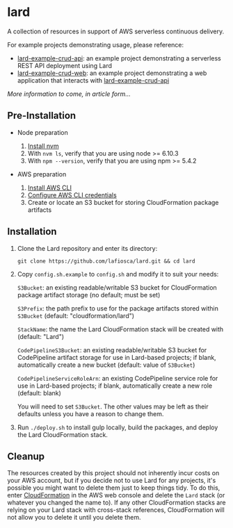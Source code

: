 # lard

A collection of resources in support of AWS serverless continuous delivery.

For example projects demonstrating usage, please reference:
* [lard-example-crud-api](https://github.com/lafiosca/lard-example-crud-api): an example project demonstrating a serverless REST API deployment using Lard
* [lard-example-crud-web](https://github.com/lafiosca/lard-example-crud-web): an example project demonstrating a web application that interacts with [lard-example-crud-api](https://github.com/lafiosca/lard-example-crud-api)

*More information to come, in article form...*

## Pre-Installation

* Node preparation
  1. [Install nvm](https://github.com/creationix/nvm)
  2. With `nvm ls`, verify that you are using node >= 6.10.3
  3. With `npm --version`, verify that you are using npm >= 5.4.2

* AWS preparation
  1. [Install AWS CLI](http://docs.aws.amazon.com/cli/latest/userguide/installing.html)
  2. [Configure AWS CLI credentials](http://docs.aws.amazon.com/cli/latest/userguide/cli-chap-getting-started.html)
  3. Create or locate an S3 bucket for storing CloudFormation package artifacts

## Installation

1. Clone the Lard repository and enter its directory:

    `git clone https://github.com/lafiosca/lard.git && cd lard`

2. Copy `config.sh.example` to `config.sh` and modify it to suit your needs:

    `S3Bucket`: an existing readable/writable S3 bucket for CloudFormation package artifact storage (no default; must be set)

    `S3Prefix`: the path prefix to use for the package artifacts stored within `S3Bucket` (default: "cloudformation/lard")

    `StackName`: the name the Lard CloudFormation stack will be created with (default: "Lard")

    `CodePipelineS3Bucket`: an existing readable/writable S3 bucket for CodePipeline artifact storage for use in Lard-based projects; if blank, automatically create a new bucket (default: value of `S3Bucket`)

    `CodePipelineServiceRoleArn`: an existing CodePipeline service role for use in Lard-based projects; if blank, automatically create a new role (default: blank)

    You will need to set `S3Bucket`. The other values may be left as their defaults unless you have a reason to change them.

3. Run `./deploy.sh` to install gulp locally, build the packages, and deploy the Lard CloudFormation stack.

## Cleanup

The resources created by this project should not inherently incur costs on your AWS account, but if you decide not to use Lard for any projects, it's possible you might want to delete them just to keep things tidy. To do this, enter [CloudFormation](https://console.aws.amazon.com/cloudformation/) in the AWS web console and delete the `Lard` stack (or whatever you changed the name to). If any other CloudFormation stacks are relying on your Lard stack with cross-stack references, CloudFormation will not allow you to delete it until you delete them.
